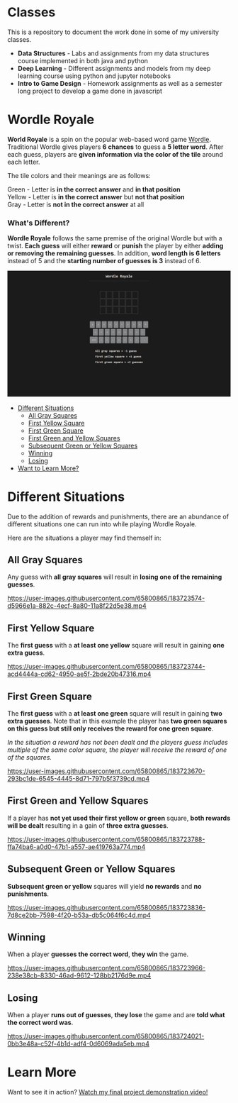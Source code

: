 # Classes

This is a repository to document the work done in some of my university classes.

-   **Data Structures** - Labs and assignments from my data structures course implemented in both java and python
-   **Deep Learning** - Different assignments and models from my deep learning course using python and jupyter notebooks
-   **Intro to Game Design** - Homework assignments as well as a semester long project to develop a game done in javascript

# Wordle Royale

**World Royale** is a spin on the popular web-based word game [Wordle](https://en.wikipedia.org/wiki/Wordle). Traditional Wordle gives players **6 chances** to guess a **5 letter word**. After each guess, players are **given information via the color of the tile** around each letter.<br>

The tile colors and their meanings are as follows:

Green - Letter is **in the correct answer** and **in that position**<br>
Yellow - Letter is **in the correct answer** but **not that position**<br>
Gray - Letter is **not in the correct answer** at all

### What's Different?

**Wordle Royale** follows the same premise of the original Wordle but with a twist. **Each guess** will either **reward** or **punish** the player by either **adding or removing the remaining guesses**. In addition, **word length is 6 letters** instead of 5 and the **starting number of guesses is 3** instead of 6.

<p align="center">
  <img src="./assets/main-page.png"/>
</p>

-   [Different Situations](#different-situations)
    -   [All Gray Squares](#all-gray-squares)
    -   [First Yellow Square](#first-yellow-square)
    -   [First Green Square](#first-green-square)
    -   [First Green and Yellow Squares](#first-green-and-yellow-squares)
    -   [Subsequent Green or Yellow Squares](#subsequent-green-or-yellow-squares)
    -   [Winning](#winning)
    -   [Losing](#losing)
-   [Want to Learn More?](#learn-more)

# Different Situations

Due to the addition of rewards and punishments, there are an abundance of different situations one can run into while playing Wordle Royale.<br>

Here are the situations a player may find themself in:

## All Gray Squares

Any guess with **all gray squares** will result in **losing one of the remaining guesses**.

https://user-images.githubusercontent.com/65800865/183723574-d5966e1a-882c-4ecf-8a80-11a8f22d5e38.mp4

## First Yellow Square

The **first guess** with a **at least one yellow** square will result in gaining **one extra guess**.

https://user-images.githubusercontent.com/65800865/183723744-acd4444a-cd62-4950-ae5f-2bde20b47316.mp4

## First Green Square

The **first guess** with a **at least one green** square will result in gaining **two extra guesses**. Note that in this example the player has **two green squares on this guess but still only receives the reward for one green square**.<br>

_In the situation a reward has not been dealt and the players guess includes multiple of the same color square, the player will receive the reward of one of the squares._

https://user-images.githubusercontent.com/65800865/183723670-293bc1de-6545-4445-8d71-797b5f3739cd.mp4

## First Green and Yellow Squares

If a player has **not yet used their first yellow or green** square, **both rewards will be dealt** resulting in a gain of **three extra guesses**.

https://user-images.githubusercontent.com/65800865/183723788-ffa74ba6-a0d0-47b1-a557-ae419763a774.mp4

## Subsequent Green or Yellow Squares

**Subsequent green or yellow** squares will yield **no rewards** and **no punishments**.

https://user-images.githubusercontent.com/65800865/183723836-7d8ce2bb-7598-4f20-b53a-db5c064f6c4d.mp4

## Winning

When a player **guesses the correct word**, **they win** the game.

https://user-images.githubusercontent.com/65800865/183723966-238e38cb-8330-46ad-9612-128bb2176d9e.mp4

## Losing

When a player **runs out of guesses**, **they lose** the game and are **told what the correct word was**.

https://user-images.githubusercontent.com/65800865/183724021-0bb3e48a-c52f-4b1d-adf4-0d6069ada5eb.mp4

# Learn More

Want to see it in action? [Watch my final project demonstration video!](https://www.youtube.com/watch?v=D_Eb5b_8feQ)
